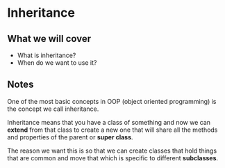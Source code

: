# Inheritance

## What we will cover

* What is inheritance?
* When do we want to use it?

## Notes

One of the most basic concepts in OOP (object oriented programming) is the concept we call inheritance.

Inheritance means that you have a class of something and now we can **extend** from that class to create
a new one that will share all the methods and properties of the parent or **super class**.

The reason we want this is so that we can create classes that hold things that are common and move that
which is specific to different **subclasses**.
